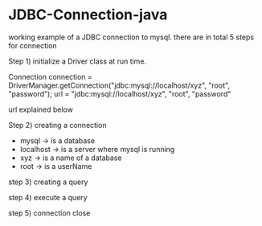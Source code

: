 # JDBC-Connection-java

working example of a JDBC connection to mysql.
there are in total 5 steps for connection

Step 1) initialize a Driver class at run time.

Connection connection = DriverManager.getConnection("jdbc:mysql://localhost/xyz", "root", "password");
url = "jdbc:mysql://localhost/xyz", "root", "password"

url explained below

Step 2) creating a connection
* mysql -> is a database
* localhost -> is a server where mysql is running
* xyz -> is a name of a database
* root -> is a userName

step 3) creating a query

step 4) execute a query

step 5) connection close